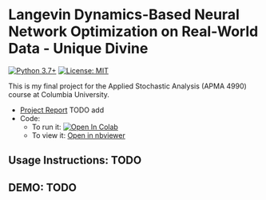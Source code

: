 # Langevin Dynamics-Based Neural Network Optimization on Real-World Data - Unique Divine

[![Python 3.7+]](https://www.python.org/downloads/release/python-2716/) [![License: MIT]]()

[Python 3.7+]: https://img.shields.io/badge/python-3.7+-blue.svg
[License: MIT]: https://img.shields.io/badge/License-MIT-yellow.svg 

This is my final project for the Applied Stochastic Analysis (APMA 4990) course at  Columbia University.

- [Project Report]() TODO add
- Code: 
  - To run it: [![Open In Colab](https://colab.research.google.com/assets/colab-badge.svg)](https://colab.research.google.com/github/Unique-Divine/SA-Project/blob/main/science.ipynb) 
  - To view it: [Open in nbviewer](https://nbviewer.jupyter.org/github/Unique-Divine/SA-Project/blob/main/science.ipynb)

## Usage Instructions: TODO

## DEMO: TODO
